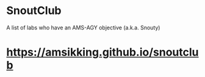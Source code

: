 # SnoutClub
A list of labs who have an AMS-AGY objective (a.k.a. Snouty)
# https://amsikking.github.io/snoutclub
